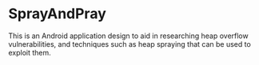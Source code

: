 # SprayAndPray
This is an Android application design to aid in researching heap overflow vulnerabilities, and techniques such as heap spraying that can be used to exploit them.
